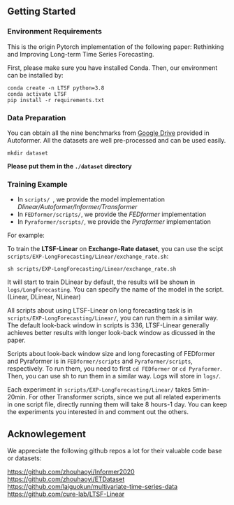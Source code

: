 ## Getting Started
### Environment Requirements

This is the origin Pytorch implementation of the following paper: Rethinking and Improving Long-term Time Series Forecasting.


First, please make sure you have installed Conda. Then, our environment can be installed by:
```
conda create -n LTSF python=3.8
conda activate LTSF
pip install -r requirements.txt
```

### Data Preparation

You can obtain all the nine benchmarks from [Google Drive](https://drive.google.com/drive/folders/1ZOYpTUa82_jCcxIdTmyr0LXQfvaM9vIy) provided in Autoformer. All the datasets are well pre-processed and can be used easily.

```
mkdir dataset
```
**Please put them in the `./dataset` directory**

### Training Example
- In `scripts/ `, we provide the model implementation *Dlinear/Autoformer/Informer/Transformer*
- In `FEDformer/scripts/`, we provide the *FEDformer* implementation
- In `Pyraformer/scripts/`, we provide the *Pyraformer* implementation

For example:

To train the **LTSF-Linear** on **Exchange-Rate dataset**, you can use the scipt `scripts/EXP-LongForecasting/Linear/exchange_rate.sh`:
```
sh scripts/EXP-LongForecasting/Linear/exchange_rate.sh
```
It will start to train DLinear by default, the results will be shown in `logs/LongForecasting`. You can specify the name of the model in the script. (Linear, DLinear, NLinear)

All scripts about using LTSF-Linear on long forecasting task is in `scripts/EXP-LongForecasting/Linear/`, you can run them in a similar way. The default look-back window in scripts is 336, LTSF-Linear generally achieves better results with longer look-back window as dicussed in the paper. 

Scripts about look-back window size and long forecasting of FEDformer and Pyraformer is in `FEDformer/scripts` and `Pyraformer/scripts`, respectively. To run them, you need to first `cd FEDformer` or `cd Pyraformer`. Then, you can use sh to run them in a similar way. Logs will store in `logs/`.

Each experiment in `scripts/EXP-LongForecasting/Linear/` takes 5min-20min. For other Transformer scripts, since we put all related experiments in one script file, directly running them will take 8 hours-1 day. You can keep the experiments you interested in and comment out the others. 

## Acknowlegement

We appreciate the following github repos a lot for their valuable code base or datasets:

https://github.com/zhouhaoyi/Informer2020
https://github.com/zhouhaoyi/ETDataset
https://github.com/laiguokun/multivariate-time-series-data
https://github.com/cure-lab/LTSF-Linear
